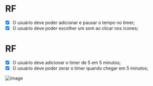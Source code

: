 # RF 
- [x] O usuário deve poder adicionar e pausar o tempo no timer;
- [x] O usuário deve poder escolher um som ao clicar nos ícones;

# RF 
- [x] O usuário deve adicionar o timer de 5 em 5 minutos;
- [x] O usuário deve poder zerar o timer quando chegar em 5 minutos;

 ![image](https://github.com/Miguel-Pezzini/Project-Focus-Timer/assets/145977248/3cd69815-98d7-4ec0-9cad-bd74ed1a587f)






